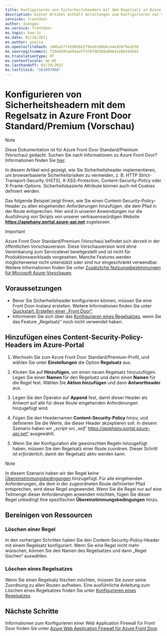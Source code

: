```yaml
---
title: Konfigurieren von Sicherheitsheadern mit dem Regelsatz in Azure Front Door Standard/Premium (Vorschau)
description: Dieser Artikel enthält Anleitungen zum Konfigurieren von Sicherheitsheadern mithilfe eines Regelsatzes.
services: frontdoor
author: duongau
ms.service: frontdoor
ms.topic: how-to
ms.date: 02/18/2021
ms.author: yuajia
ms.openlocfilehash: c08ba57f43969bb2f0ee9c66b6cb4e92879ed258
ms.sourcegitcommit: f28ebb95ae9aaaff3f87d8388a09b41e0b3445b5
ms.translationtype: HT
ms.contentlocale: de-DE
ms.lasthandoff: 03/29/2021
ms.locfileid: "101097968"
---
```

# <a name="configure-security-headers-with-azure-front-door-standardpremium-preview-rule-set"></a>Konfigurieren von Sicherheitsheadern mit dem Regelsatz in Azure Front Door Standard/Premium (Vorschau)

> [!Note]
> Diese Dokumentation ist für Azure Front Door Standard/Premium (Vorschau) gedacht. Suchen Sie nach Informationen zu Azure Front Door? Informationen finden Sie [hier](../front-door-overview.md).

In diesem Artikel wird gezeigt, wie Sie Sicherheitsheader implementieren, um browserbasierte Sicherheitsrisiken zu vermeiden, z. B. HTTP Strict-Transport-Security (HSTS), X-XSS-Protection, Content-Security-Policy oder X-Frame-Options. Sicherheitsbasierte Attribute können auch mit Cookies definiert werden.

Das folgende Beispiel zeigt Ihnen, wie Sie einen Content-Security-Policy-Header zu allen eingehenden Anforderungen hinzufügen, die dem Pfad in der Route entsprechen. Hier wird in unseren Anwendungen nur die Ausführung von Skripts von unserer vertrauenswürdigen Website **https://apiphany.portal.azure-api.net** zugelassen.

> [!IMPORTANT]
> Azure Front Door Standard/Premium (Vorschau) befindet sich derzeit in der öffentlichen Vorschauversion.
> Diese Vorschauversion wird ohne Vereinbarung zum Servicelevel bereitgestellt und ist nicht für Produktionsworkloads vorgesehen. Manche Features werden möglicherweise nicht unterstützt oder sind nur eingeschränkt verwendbar.
> Weitere Informationen finden Sie unter [Zusätzliche Nutzungsbestimmungen für Microsoft Azure-Vorschauen](https://azure.microsoft.com/support/legal/preview-supplemental-terms/).

## <a name="prerequisites"></a>Voraussetzungen

* Bevor Sie Sicherheitsheader konfigurieren können, müssen Sie eine Front Door-Instanz erstellen. Weitere Informationen finden Sie unter [Quickstart: Erstellen einer „Front Door“](create-front-door-portal.md).
* Informieren Sie sich über das [Konfigurieren eines Regelsatzes](how-to-configure-rule-set.md), wenn Sie das Feature „Regelsatz“ noch nicht verwendet haben.

## <a name="add-a-content-security-policy-header-in-azure-portal"></a>Hinzufügen eines Content-Security-Policy-Headers im Azure-Portal

1. Wechseln Sie zum Azure Front Door Standard/Premium-Profil, und wählen Sie unter **Einstellungen** die Option **Regelsatz** aus.

1. Klicken Sie auf **Hinzufügen**, um einen neuen Regelsatz hinzuzufügen. Legen Sie einen **Namen** für den Regelsatz und dann einen **Namen** für die Regel fest. Wählen Sie **Aktion hinzufügen** und dann **Antwortheader** aus.

1. Legen Sie den Operator auf **Append** fest, damit dieser Header als Antwort auf alle für diese Route eingehenden Anforderungen hinzugefügt wird.

1. Fügen Sie den Headernamen **Content-Security-Policy** hinzu, und definieren Sie die Werte, die dieser Header akzeptieren soll. In diesem Szenario haben wir *„script-src ‚self‘ https://apiphany.portal.azure-api.net“* ausgewählt.

1. Wenn Sie der Konfiguration alle gewünschten Regeln hinzugefügt haben, müssen Sie den Regelsatz einer Route zuordnen. Dieser Schritt ist *erforderlich*, damit der Regelsatz aktiv werden kann. 

> [!NOTE]
> In diesem Szenario haben wir der Regel keine [Übereinstimmungsbedingungen](concept-rule-set-match-conditions.md) hinzugefügt. Für alle eingehenden Anforderungen, die dem in der zugeordneten Route definierten Pfad entsprechen, wird diese Regel angewendet. Wenn Sie die Regel nur auf eine Teilmenge dieser Anforderungen anwenden möchten, fügen Sie dieser Regel unbedingt Ihre spezifischen **Übereinstimmungsbedingungen** hinzu.

## <a name="clean-up-resources"></a>Bereinigen von Ressourcen

### <a name="deleting-a-rule"></a>Löschen einer Regel

In den vorherigen Schritten haben Sie den Content-Security-Policy-Header mit einem Regelsatz konfiguriert. Wenn Sie eine Regel nicht mehr wünschen, können Sie den Namen des Regelsatzes und dann „Regel löschen“ auswählen. 

### <a name="deleting-a-rule-set"></a>Löschen eines Regelsatzes

Wenn Sie einen Regelsatz löschen möchten, müssen Sie zuvor seine Zuordnung zu allen Routen aufheben. Eine ausführliche Anleitung zum Löschen eines Regelsatzes finden Sie unter [Konfigurieren eines Regelsatzes](how-to-configure-rule-set.md).

## <a name="next-steps"></a>Nächste Schritte

Informationen zum Konfigurieren einer Web Application Firewall für Front Door finden Sie unter [Azure Web Application Firewall für Azure Front Door](../../web-application-firewall/afds/afds-overview.md).
